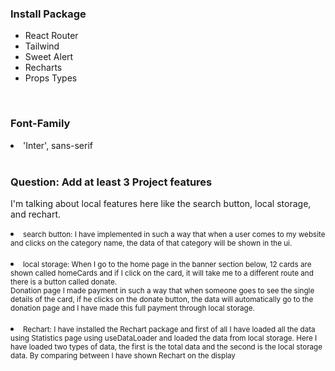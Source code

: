 <h3>Install Package</h3>  
<ul>
    <li>React Router</li>
    <li>Tailwind</li>
    <li>Sweet Alert</li>
    <li>Recharts</li>
    <li>Props Types</li>
</ul>
</br>

<h3>Font-Family</h3>  
<li>'Inter', sans-serif</li>
</br>

<h3>Question: Add at least 3 Project features</h3>  
<p>I'm talking about local features here like the search button, local storage, and rechart.</p>
<li> 
    <small>search button: I have implemented in such a way that when a user comes to my website and clicks on the category name, the data of that category will be shown in the ui.</small>
</li>
</br>
<li>
    <small>local storage: When I go to the home page in the banner section below, 12 cards are shown called homeCards and if I click on the card, it will take me to a different route and there is a button called donate. </br> Donation page I made payment in such a way that when someone goes to see the single details of the card, if he clicks on the donate button, the data will automatically go to the donation page and I have made this full payment through local storage. </small>
</li>
</br>
<li>
    <small>Rechart: I have installed the Rechart package and first of all I have loaded all the data using Statistics page using useDataLoader and loaded the data from local storage. Here I have loaded two types of data, the first is the total data and the second is the local storage data. By comparing between I have shown Rechart on the display</small>
</li>